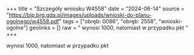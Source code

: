 +++
title = "Szczegóły wniosku W4558"
date = "2024-06-14"
source = "https://bip.brg.gda.pl/images/uploads/wnioski-do-planu-ogolnego/w4558.pdf"
tags = ["obręb: 0086", "obręb: 2558", "wnioski-ogolne"]
geolinks = []
raw = " wynosi 1000, natomiast w przypadku pkt "
+++

 wynosi 1000, natomiast w przypadku pkt 


